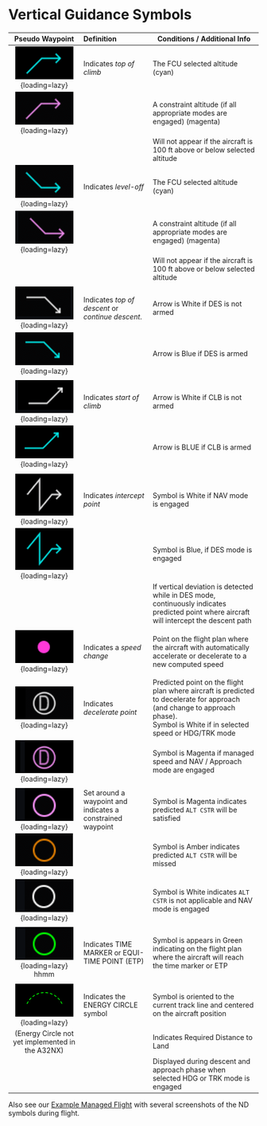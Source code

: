 # Vertical Guidance Symbols

|                                       Pseudo Waypoint                                        | Definition                                                 | Conditions / Additional Info                                                                                                                                                       |
|:--------------------------------------------------------------------------------------------:|:-----------------------------------------------------------|------------------------------------------------------------------------------------------------------------------------------------------------------------------------------------|
|   ![](../../../assets/advanced-guides/vnav/symbols/leveloff-climb-cyan.png){loading=lazy}    | Indicates *top of climb*                                   | The FCU selected altitude (cyan)                                                                                                                                                   |
|  ![](../../../assets/advanced-guides/vnav/symbols/leveloff-climb-magenta.png){loading=lazy}  |                                                            | A constraint altitude (if all appropriate modes are engaged) (magenta)                                                                                                             |
|                                                                                              |                                                            | Will not appear if the aircraft is 100 ft above or below selected altitude                                                                                                         |
|  ![](../../../assets/advanced-guides/vnav/symbols/leveloff-descent-cyan.png){loading=lazy}   | Indicates *level-off*                                      | The FCU selected altitude (cyan)                                                                                                                                                   |
| ![](../../../assets/advanced-guides/vnav/symbols/leveloff-descent-magenta.png){loading=lazy} |                                                            | A constraint altitude (if all appropriate modes are engaged) (magenta)                                                                                                             |
|                                                                                              |                                                            | Will not appear if the aircraft is 100 ft above or below selected altitude                                                                                                         |
|                                                                                              |                                                            |                                                                                                                                                                                    |
|        ![](../../../assets/advanced-guides/vnav/symbols/tod-white.png){loading=lazy}         | Indicates *top of descent* or *continue descent*.          | Arrow is White if DES is not armed                                                                                                                                                 |
|         ![](../../../assets/advanced-guides/vnav/symbols/tod-cyan.png){loading=lazy}         |                                                            | Arrow is Blue if DES is armed                                                                                                                                                      |
|                                                                                              |                                                            |                                                                                                                                                                                    |
|    ![](../../../assets/advanced-guides/vnav/symbols/startofclimb-white.png){loading=lazy}    | Indicates *start of climb*                                 | Arrow is White if CLB is not armed                                                                                                                                                 |
|    ![](../../../assets/advanced-guides/vnav/symbols/startofclimb-cyan.png){loading=lazy}     |                                                            | Arrow is BLUE if CLB is armed                                                                                                                                                      |
|                                                                                              |                                                            |                                                                                                                                                                                    |
|     ![](../../../assets/advanced-guides/vnav/symbols/intercept-white.png){loading=lazy}      | Indicates *intercept point*                                | Symbol is White if NAV mode is engaged                                                                                                                                             |
|      ![](../../../assets/advanced-guides/vnav/symbols/intercept-cyan.png){loading=lazy}      |                                                            | Symbol is Blue, if DES mode is engaged                                                                                                                                             |
|                                                                                              |                                                            | If vertical deviation is detected while in DES mode, continuously indicates predicted point where aircraft will intercept the descent path                                         |
|                                                                                              |                                                            |                                                                                                                                                                                    |
|       ![](../../../assets/advanced-guides/vnav/symbols/speed-change.png){loading=lazy}       | Indicates a *speed change*                                 | Point on the flight plan where the aircraft with automatically accelerate or decelerate to a new computed speed                                                                    |
|                                                                                              |                                                            |                                                                                                                                                                                    |
|       ![](../../../assets/advanced-guides/vnav/symbols/decel-white.png){loading=lazy}        | Indicates *decelerate point*                               | Predicted point on the flight plan where aircraft is predicted to decelerate for approach (and change to approach phase).<br/>Symbol is White if in selected speed or HDG/TRK mode |
|      ![](../../../assets/advanced-guides/vnav/symbols/decel-magenta.png){loading=lazy}       |                                                            | Symbol is Magenta if managed speed and NAV / Approach mode are engaged                                                                                                             |
|                                                                                              |                                                            |                                                                                                                                                                                    |
|       ![](../../../assets/advanced-guides/vnav/symbols/cstr-magenta.png){loading=lazy}       | Set around a waypoint and indicates a constrained waypoint | Symbol is Magenta indicates predicted `ALT CSTR` will be satisfied                                                                                                                 |
|        ![](../../../assets/advanced-guides/vnav/symbols/cstr-amber.png){loading=lazy}        |                                                            | Symbol is Amber indicates predicted `ALT CSTR` will be missed                                                                                                                      |
|        ![](../../../assets/advanced-guides/vnav/symbols/cstr-white.png){loading=lazy}        |                                                            | Symbol is White indicates `ALT CSTR` is not applicable and NAV mode is engaged                                                                                                     |
|                                                                                              |                                                            |                                                                                                                                                                                    |
|     ![](../../../assets/advanced-guides/vnav/symbols/time-marker.png){loading=lazy} hhmm     | Indicates TIME MARKER or EQUI-TIME POINT (ETP)             | Symbol is appears in Green indicating on the flight plan where the aircraft will reach the time marker or ETP                                                                      |
|                                                                                              |                                                            |                                                                                                                                                                                    |
|      ![](../../../assets/advanced-guides/vnav/symbols/energy-circle.png){loading=lazy}       | Indicates the ENERGY CIRCLE symbol                         | Symbol is oriented to the current track line and centered on the aircraft position                                                                                                 |
|                       (Energy Circle not yet implemented in the A32NX)                       |                                                            | Indicates Required Distance to Land                                                                                                                                                |
|                                                                                              |                                                            | Displayed during descent and approach phase when selected HDG or TRK mode is engaged                                                                                               |

Also see our [Example Managed Flight](example.md) with several screenshots of the ND symbols during flight. 
